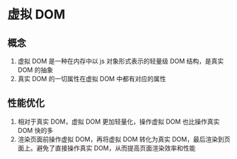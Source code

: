 # 虚拟 DOM

## 概念

1. 虚拟 DOM 是一种在内存中以 js 对象形式表示的轻量级 DOM 结构，是真实 DOM 的抽象
2. 真实 DOM 的一切属性在虚拟 DOM 中都有对应的属性

## 性能优化

1. 相对于真实 DOM，虚拟 DOM 更加轻量化，操作虚拟 DOM 也比操作真实 DOM 快的多
2. 渲染页面前操作虚拟 DOM，再将虚拟 DOM 转化为真实 DOM，最后渲染到页面上。避免了直接操作真实 DOM，从而提高页面渲染效率和性能
